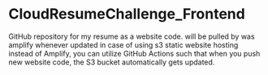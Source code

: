 # CloudResumeChallenge_Frontend
GitHub repository for my resume as a website code. will be pulled by was amplify whenever updated 
in case of using s3 static website hosting instead of Amplify, you can utilize GitHub Actions such that when you push new website code, the S3 bucket automatically gets updated.
